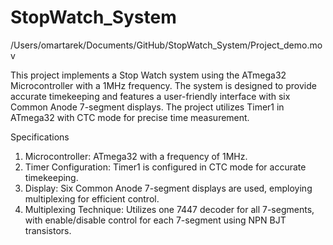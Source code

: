 # StopWatch_System


/Users/omartarek/Documents/GitHub/StopWatch_System/Project_demo.mov





This project implements a Stop Watch system using the ATmega32 Microcontroller with a 1MHz frequency. The system is designed to provide accurate timekeeping and features a user-friendly interface with six Common Anode 7-segment displays. The project utilizes Timer1 in ATmega32 with CTC mode for precise time measurement.

Specifications
1. Microcontroller: ATmega32 with a frequency of 1MHz.
2. Timer Configuration: Timer1 is configured in CTC mode for accurate timekeeping.
3. Display: Six Common Anode 7-segment displays are used, employing multiplexing for efficient control.
4. Multiplexing Technique: Utilizes one 7447 decoder for all 7-segments, with enable/disable control for each 7-segment using NPN BJT transistors.
